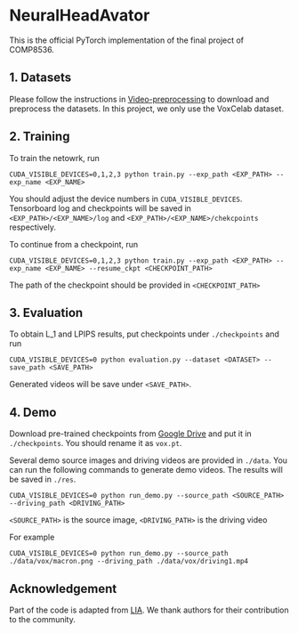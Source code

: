 # NeuralHeadAvator

This is the official PyTorch implementation of the final project of COMP8536.

## 1. Datasets
Please follow the instructions in [Video-preprocessing](https://github.com/AliaksandrSiarohin/video-preprocessing) to download and preprocess the datasets. In this project, we only use the VoxCelab dataset.

## 2. Training

To train the netowrk, run
```shell script
CUDA_VISIBLE_DEVICES=0,1,2,3 python train.py --exp_path <EXP_PATH> --exp_name <EXP_NAME>
```
You should adjust the device numbers in `CUDA_VISIBLE_DEVICES`. Tensorboard log and checkpoints will be saved in `<EXP_PATH>/<EXP_NAME>/log` and `<EXP_PATH>/<EXP_NAME>/chekcpoints` respectively.

To continue from a checkpoint, run
```shell script
CUDA_VISIBLE_DEVICES=0,1,2,3 python train.py --exp_path <EXP_PATH> --exp_name <EXP_NAME> --resume_ckpt <CHECKPOINT_PATH>
```
The path of the checkpoint should be provided in `<CHECKPOINT_PATH>`

## 3. Evaluation
To obtain L_1 and LPIPS results, put checkpoints under `./checkpoints` and run
```shell script
CUDA_VISIBLE_DEVICES=0 python evaluation.py --dataset <DATASET> --save_path <SAVE_PATH>
```
Generated videos will be save under `<SAVE_PATH>`.

## 4. Demo
Download pre-trained checkpoints from [Google Drive](https://drive.google.com/file/d/1va7e9ZJZVKUkmB_z49G10pODnH9aSv1X/view?usp=share_link) and put it in `./checkpoints`. You should rename it as `vox.pt`.

Several demo source images and driving videos are provided in `./data`. 
You can run the following commands to generate demo videos. The results will be saved in `./res`.
```shell script
CUDA_VISIBLE_DEVICES=0 python run_demo.py --source_path <SOURCE_PATH> --driving_path <DRIVING_PATH>
```
`<SOURCE_PATH>`  is the source image, `<DRIVING_PATH>`  is the driving video

For example 
```shell script
CUDA_VISIBLE_DEVICES=0 python run_demo.py --source_path ./data/vox/macron.png --driving_path ./data/vox/driving1.mp4
```

## Acknowledgement
Part of the code is adapted from [LIA](https://github.com/wyhsirius/LIA). We thank authors for their contribution to the community.
